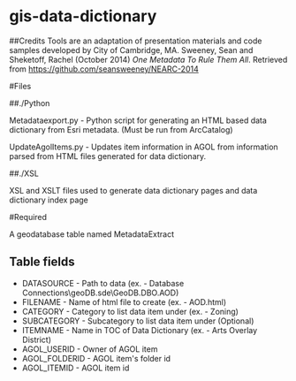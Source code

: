 # gis-data-dictionary


##Credits
Tools are an adaptation of presentation materials and code samples developed by City of Cambridge, MA.
Sweeney, Sean and Sheketoff, Rachel (October 2014) *One Metadata To Rule Them All*. Retrieved from https://github.com/seansweeney/NEARC-2014


#Files

##./Python

Metadataexport.py - Python script for generating an HTML based data dictionary from Esri metadata.  (Must be run from ArcCatalog)

UpdateAgolItems.py - Updates item information in AGOL from information parsed from HTML files generated for data dictionary.


##./XSL

XSL and XSLT files used to generate data dictionary pages and data dictionary index page


#Required

A geodatabase table named MetadataExtract

## Table fields
* DATASOURCE - Path to data (ex. - Database Connections\geoDB.sde\GeoDB.DBO.AOD)
* FILENAME - Name of html file to create (ex. - AOD.html)
* CATEGORY - Category to list data item under (ex. - Zoning)
* SUBCATEGORY - Subcategory to list data item under (Optional)
* ITEMNAME - Name in TOC of Data Dictionary (ex. - Arts Overlay District)
* AGOL_USERID - Owner of AGOL item
* AGOL_FOLDERID - AGOL item's  folder id
* AGOL_ITEMID - AGOL item id
